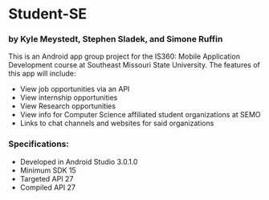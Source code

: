 # Student-SE
### by Kyle Meystedt, Stephen Sladek, and Simone Ruffin

This is an Android app group project for the IS360: Mobile Application Development course at Southeast Missouri State University.
The features of this app will include:
- View job opportunities via an API
- View internship opportunities
- View Research opportunities
- View info for Computer Science affiliated student organizations at SEMO
- Links to chat channels and websites for said organizations

### Specifications:
- Developed in Android Studio 3.0.1.0
- Minimum SDK 15
- Targeted API 27
- Compiled API 27
